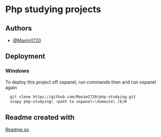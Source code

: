 
# Php studying projects
## Authors
- [@Maxim1720](https://www.github.com/Maxim1720)
## Deployment
### Windows
To deploy this project off ospanel, run commands then and run ospanel again
```bash
  git clone https://github.com/Maxim1720/php-studying.git
  xcopy php-studying\ <path to ospanel>\domains\ /E/H
```

## Readme created with
[Readme.so](https://www.readme.so)